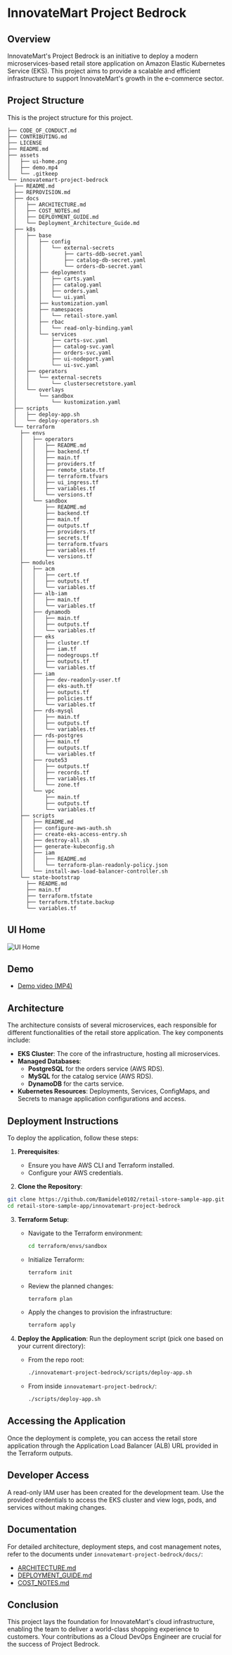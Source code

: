 # InnovateMart Project Bedrock

## Overview
InnovateMart's Project Bedrock is an initiative to deploy a modern microservices-based retail store application on Amazon Elastic Kubernetes Service (EKS). This project aims to provide a scalable and efficient infrastructure to support InnovateMart's growth in the e-commerce sector.

## Project Structure
This is the project structure for this project.
```text
├── CODE_OF_CONDUCT.md
├── CONTRIBUTING.md
├── LICENSE
├── README.md
├── assets
│   ├── ui-home.png
│   ├── demo.mp4
│   └── .gitkeep
└── innovatemart-project-bedrock
  ├── README.md
  ├── REPROVISION.md
  ├── docs
  │   ├── ARCHITECTURE.md
  │   ├── COST_NOTES.md
  │   ├── DEPLOYMENT_GUIDE.md
  │   └── Deployment_Architecture_Guide.md
  ├── k8s
  │   ├── base
  │   │   ├── config
  │   │   │   └── external-secrets
  │   │   │       ├── carts-ddb-secret.yaml
  │   │   │       ├── catalog-db-secret.yaml
  │   │   │       └── orders-db-secret.yaml
  │   │   ├── deployments
  │   │   │   ├── carts.yaml
  │   │   │   ├── catalog.yaml
  │   │   │   ├── orders.yaml
  │   │   │   └── ui.yaml
  │   │   ├── kustomization.yaml
  │   │   ├── namespaces
  │   │   │   └── retail-store.yaml
  │   │   ├── rbac
  │   │   │   └── read-only-binding.yaml
  │   │   └── services
  │   │       ├── carts-svc.yaml
  │   │       ├── catalog-svc.yaml
  │   │       ├── orders-svc.yaml
  │   │       ├── ui-nodeport.yaml
  │   │       └── ui-svc.yaml
  │   ├── operators
  │   │   └── external-secrets
  │   │       └── clustersecretstore.yaml
  │   └── overlays
  │       └── sandbox
  │           └── kustomization.yaml
  ├── scripts
  │   ├── deploy-app.sh
  │   └── deploy-operators.sh
  └── terraform
    ├── envs
    │   ├── operators
    │   │   ├── README.md
    │   │   ├── backend.tf
    │   │   ├── main.tf
    │   │   ├── providers.tf
    │   │   ├── remote_state.tf
    │   │   ├── terraform.tfvars
    │   │   ├── ui_ingress.tf
    │   │   ├── variables.tf
    │   │   └── versions.tf
    │   └── sandbox
    │       ├── README.md
    │       ├── backend.tf
    │       ├── main.tf
    │       ├── outputs.tf
    │       ├── providers.tf
    │       ├── secrets.tf
    │       ├── terraform.tfvars
    │       ├── variables.tf
    │       └── versions.tf
    ├── modules
    │   ├── acm
    │   │   ├── cert.tf
    │   │   ├── outputs.tf
    │   │   └── variables.tf
    │   ├── alb-iam
    │   │   ├── main.tf
    │   │   └── variables.tf
    │   ├── dynamodb
    │   │   ├── main.tf
    │   │   ├── outputs.tf
    │   │   └── variables.tf
    │   ├── eks
    │   │   ├── cluster.tf
    │   │   ├── iam.tf
    │   │   ├── nodegroups.tf
    │   │   ├── outputs.tf
    │   │   └── variables.tf
    │   ├── iam
    │   │   ├── dev-readonly-user.tf
    │   │   ├── eks-auth.tf
    │   │   ├── outputs.tf
    │   │   ├── policies.tf
    │   │   └── variables.tf
    │   ├── rds-mysql
    │   │   ├── main.tf
    │   │   ├── outputs.tf
    │   │   └── variables.tf
    │   ├── rds-postgres
    │   │   ├── main.tf
    │   │   ├── outputs.tf
    │   │   └── variables.tf
    │   ├── route53
    │   │   ├── outputs.tf
    │   │   ├── records.tf
    │   │   ├── variables.tf
    │   │   └── zone.tf
    │   └── vpc
    │       ├── main.tf
    │       ├── outputs.tf
    │       └── variables.tf
    ├── scripts
    │   ├── README.md
    │   ├── configure-aws-auth.sh
    │   ├── create-eks-access-entry.sh
    │   ├── destroy-all.sh
    │   ├── generate-kubeconfig.sh
    │   ├── iam
    │   │   ├── README.md
    │   │   └── terraform-plan-readonly-policy.json
    │   └── install-aws-load-balancer-controller.sh
    └── state-bootstrap
      ├── README.md
      ├── main.tf
      ├── terraform.tfstate
      ├── terraform.tfstate.backup
      └── variables.tf
```
## UI Home

![UI Home](assets/ui-home.png)

## Demo

- [Demo video (MP4)](assets/demo.mp4)

## Architecture
The architecture consists of several microservices, each responsible for different functionalities of the retail store application. The key components include:

- **EKS Cluster**: The core of the infrastructure, hosting all microservices.
- **Managed Databases**:
  - **PostgreSQL** for the orders service (AWS RDS).
  - **MySQL** for the catalog service (AWS RDS).
  - **DynamoDB** for the carts service.
- **Kubernetes Resources**: Deployments, Services, ConfigMaps, and Secrets to manage application configurations and access.

## Deployment Instructions
To deploy the application, follow these steps:

1. **Prerequisites**:
   - Ensure you have AWS CLI and Terraform installed.
   - Configure your AWS credentials.

2. **Clone the Repository**:
  ```bash
  git clone https://github.com/Bamidele0102/retail-store-sample-app.git
  cd retail-store-sample-app/innovatemart-project-bedrock
  ```

3. **Terraform Setup**:
   - Navigate to the Terraform environment:
     ```bash
     cd terraform/envs/sandbox
     ```
   - Initialize Terraform:
     ```bash
     terraform init
     ```
   - Review the planned changes:
     ```bash
     terraform plan
     ```
   - Apply the changes to provision the infrastructure:
     ```bash
     terraform apply
     ```

4. **Deploy the Application**:
   Run the deployment script (pick one based on your current directory):
   - From the repo root:
     ```bash
     ./innovatemart-project-bedrock/scripts/deploy-app.sh
     ```
   - From inside `innovatemart-project-bedrock/`:
     ```bash
     ./scripts/deploy-app.sh
     ```

## Accessing the Application
Once the deployment is complete, you can access the retail store application through the Application Load Balancer (ALB) URL provided in the Terraform outputs.

## Developer Access
A read-only IAM user has been created for the development team. Use the provided credentials to access the EKS cluster and view logs, pods, and services without making changes.

## Documentation
For detailed architecture, deployment steps, and cost management notes, refer to the documents under `innovatemart-project-bedrock/docs/`:
- [ARCHITECTURE.md](innovatemart-project-bedrock/docs/ARCHITECTURE.md)
- [DEPLOYMENT_GUIDE.md](innovatemart-project-bedrock/docs/DEPLOYMENT_GUIDE.md)
- [COST_NOTES.md](innovatemart-project-bedrock/docs/COST_NOTES.md)

## Conclusion
This project lays the foundation for InnovateMart's cloud infrastructure, enabling the team to deliver a world-class shopping experience to customers. Your contributions as a Cloud DevOps Engineer are crucial for the success of Project Bedrock.
